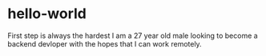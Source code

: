 # hello-world
First step is always the hardest 
I am a 27 year old male looking to become a backend devloper with the hopes that I can work remotely.

